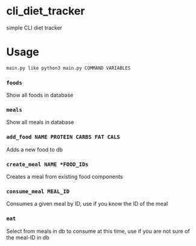 # cli_diet_tracker
simple CLI diet tracker

# Usage

```python
main.py like python3 main.py COMMAND VARIABLES
```

### `foods`
Show all foods in database

### `meals`
Show all meals in database

### `add_food NAME PROTEIN CARBS FAT CALS`
Adds a new food to db

### `create_meal NAME *FOOD_IDs`
Creates a meal from existing food components

### `consume_meal MEAL_ID`
Consumes a given meal by ID, use if you know the ID of the meal

### `eat`
Select from meals in db to consume at this time, use if you are not sure of the meal-ID in db
